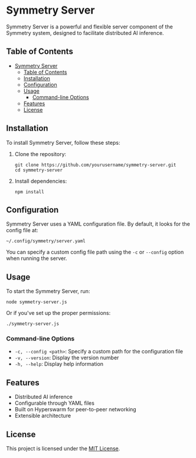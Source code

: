 # Symmetry Server

Symmetry Server is a powerful and flexible server component of the Symmetry system, designed to facilitate distributed AI inference.

## Table of Contents

- [Symmetry Server](#symmetry-server)
  - [Table of Contents](#table-of-contents)
  - [Installation](#installation)
  - [Configuration](#configuration)
  - [Usage](#usage)
    - [Command-line Options](#command-line-options)
  - [Features](#features)
  - [License](#license)

## Installation

To install Symmetry Server, follow these steps:

1. Clone the repository:
   ```
   git clone https://github.com/yourusername/symmetry-server.git
   cd symmetry-server
   ```

2. Install dependencies:
   ```
   npm install
   ```

## Configuration

Symmetry Server uses a YAML configuration file. By default, it looks for the config file at:

```
~/.config/symmetry/server.yaml
```

You can specify a custom config file path using the `-c` or `--config` option when running the server.

## Usage

To start the Symmetry Server, run:

```
node symmetry-server.js
```

Or if you've set up the proper permissions:

```
./symmetry-server.js
```

### Command-line Options

- `-c, --config <path>`: Specify a custom path for the configuration file
- `-v, --version`: Display the version number
- `-h, --help`: Display help information

## Features

- Distributed AI inference
- Configurable through YAML files
- Built on Hyperswarm for peer-to-peer networking
- Extensible architecture

## License

This project is licensed under the [MIT License](LICENSE).